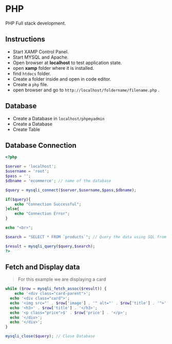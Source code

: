 # PHP
PHP Full stack development.


## Instructions

- Start XAMP Control Panel.
- Start MYSQL and Apache.
- Open browser at **localhost** to test application state.
- open **xamp** folder where it is installed.
- find `htdocs` folder.
- Create a folder inside and open in code editor.
- Create a `php` file.
- open browser and go to `http://localhost/foldername/filename.php` .


## Database

- Create a Database in `localhost/phpmyadmin`
- Create a Database
- Create Table

## Database Connection

```php
<?php

$server = 'localhost';
$username = 'root';
$pass = '';
$dbname = 'ecommerce'; // name of the database

$query = mysqli_connect($server,$username,$pass,$dbname);

if($query){
    echo "Connection Successful";
}else{
    echo "Connection Error";
}

echo "<br>";

$search = "SELECT * FROM `products`"; // Query the data using SQL from products table

$result = mysqli_query($query,$search);
?>
```

## Fetch and Display data

> For this example we are displaying a card


```php
while ($row = mysqli_fetch_assoc($result)) {
    echo '<div class="card-parent">';
  echo '<div class="card">';
  echo '<img src="' . $row['image'] . '" alt="' . $row['title'] . '">';
  echo '<h3>' . $row['title'] . '</h3>';
  echo '<p class="price">$' . $row['price'] . '</p>';
  echo '</div>';
  echo '</div>';
}

mysqli_close($query); // Close Database
```
